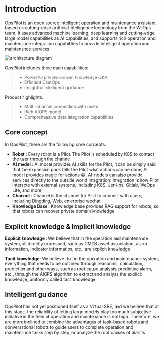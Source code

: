 # Introduction 
 
OpsPilot is an open source intelligent operation and maintenance assistant based on cutting-edge artificial intelligence technology from the WeOps team. It uses advanced machine learning, deep learning and cutting-edge large model capabilities as AI capabilities, and supports rich operation and maintenance integration capabilities to provide intelligent operation and maintenance services 
 
![architecture diagram](https://static.cwoa.net/01adc49936ae41d68dded993461a7dd0.jpg) 
 
OpsPilot includes three main capabilities: 
 
> * Powerful private domain knowledge Q&A 
> * Efficient ChatOps 
> * Insightful intelligent guidance 
 
Product highlights: 
 
> * Multi-channel connection with users 
> * Rich AIOPS model 
> * Comprehensive data integration capabilities 
 
## Core concept 
 
In OpsPilot, there are the following core concepts: 
 
* **Robot** : Every robot is a Pilot. The Pilot is scheduled by K8S to contact the user through the channel 
* **AI model** : AI model provides AI skills for the Pilot, it can be simply said that the expansion pack tells the Pilot what actions can be done, AI model provides magic for actions 😁. AI models can also provide services directly to the outside world 
Integration: Integration is how Pilot interacts with external systems, including K8S, Jenkins, Gitlab, WeOps Lite, and more 
* **Channel** : Channel is the channel for Pilot to connect with users, including Dingding, Web, enterprise wechat 
* **Knowledge Base** : Knowledge base provides RAG support for robots, so that robots can recover private domain knowledge 
 
## Explicit knowledge & Implicit knowledge 
 
**Explicit knowledge** : We believe that in the operation and maintenance system, all directly expressed, such as CMDB asset association, alarm information, indicator information, etc., are explicit knowledge 

**Tacit knowledge**: We believe that in the operation and maintenance system, everything that needs to be obtained through reasoning, calculation, prediction and other ways, such as root cause analysis, predictive alarm, etc., through the AIOPS algorithm to extract and analyze the explicit knowledge, uniformly called tacit knowledge 
 
## Intelligent guidance 
 
OpsPilot has not yet positioned itself as a Virtual SRE, and we believe that at this stage, the reliability of letting large models play too much subjective initiative in the field of operation and maintenance is not high. Therefore, we are more inclined to combine the advantages of task-based robots and conversational robots to guide users to complete operation and maintenance tasks step by step, or analyze the root causes of alarms